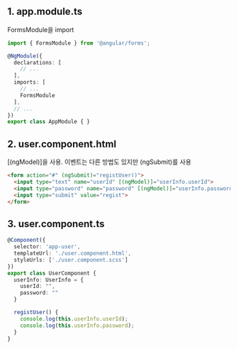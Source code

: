 ## 1. app.module.ts
FormsModule을 import
~~~ts
import { FormsModule } from '@angular/forms';

@NgModule({
  declarations: [
    // ...
  ],
  imports: [
    // ...
    FormsModule
  ],
  // ...
})
export class AppModule { }
~~~

## 2. user.component.html
[(ngModel)]을 사용. 이벤트는 다른 방법도 있지만 (ngSubmit)를 사용
~~~html
<form action="#" (ngSubmit)="registUser()">
  <input type="text" name="userId" [(ngModel)]="userInfo.userId">
  <input type="password" name="password" [(ngModel)]="userInfo.password">
  <input type="submit" value="regist">
</form>
~~~

## 3. user.component.ts
~~~ts
@Component({
  selector: 'app-user',
  templateUrl: './user.component.html',
  styleUrls: ['./user.component.scss']
})
export class UserComponent {
  userInfo: UserInfo = {
    userId: "",
    password: ""
  }

  registUser() {
    console.log(this.userInfo.userId);
    console.log(this.userInfo.password);
  }
}
~~~